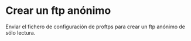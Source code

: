 # Crear un ftp anónimo

Enviar el fichero de configuración de proftps para crear un ftp anónimo de sólo lectura.
